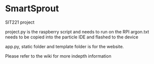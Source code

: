 # SmartSprout

SIT221 project

project.py is the raspberry script and needs to run on the RPI 
argon.txt needs to be copied into the particle IDE and flashed to the device 

app.py, static folder and template folder is for the website. 

Please refer to the wiki for more indepth information
